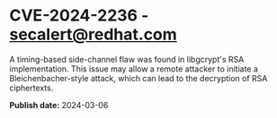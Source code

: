 # CVE-2024-2236 - secalert@redhat.com

A timing-based side-channel flaw was found in libgcrypt's RSA implementation. This issue may allow a remote attacker to initiate a Bleichenbacher-style attack, which can lead to the decryption of RSA ciphertexts.

**Publish date:** 2024-03-06
